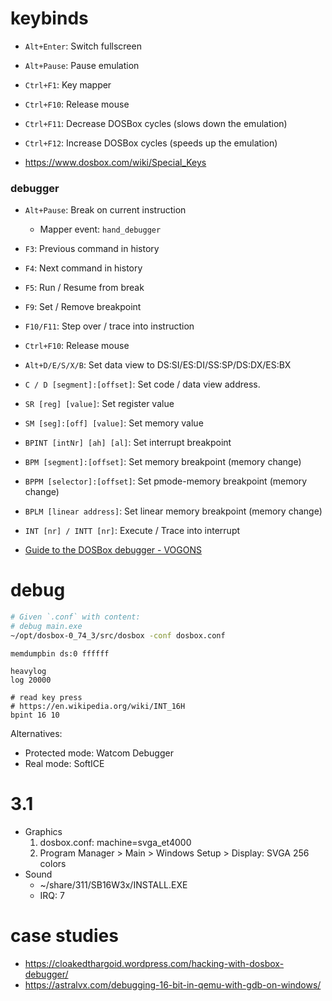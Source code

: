 # keybinds

- `Alt+Enter`: Switch fullscreen
- `Alt+Pause`: Pause emulation
- `Ctrl+F1`: Key mapper
- `Ctrl+F10`: Release mouse
- `Ctrl+F11`: Decrease DOSBox cycles (slows down the emulation)
- `Ctrl+F12`: Increase DOSBox cycles (speeds up the emulation)

- https://www.dosbox.com/wiki/Special_Keys

### debugger

- `Alt+Pause`: Break on current instruction
    - Mapper event: `hand_debugger`
- `F3`: Previous command in history
- `F4`: Next command in history
- `F5`: Run / Resume from break
- `F9`: Set / Remove breakpoint
- `F10/F11`: Step over / trace into instruction
- `Ctrl+F10`: Release mouse

- `Alt+D/E/S/X/B`: Set data view to DS:SI/ES:DI/SS:SP/DS:DX/ES:BX
- `C / D [segment]:[offset]`: Set code / data view address.
- `SR [reg] [value]`: Set register value
- `SM [seg]:[off] [value]`: Set memory value

- `BPINT [intNr] [ah] [al]`: Set interrupt breakpoint
- `BPM [segment]:[offset]`: Set memory breakpoint (memory change)
- `BPPM [selector]:[offset]`: Set pmode-memory breakpoint (memory change)
- `BPLM [linear address]`: Set linear memory breakpoint (memory change)
- `INT [nr] / INTT [nr]`: Execute / Trace into interrupt

- [Guide to the DOSBox debugger \- VOGONS](https://www.vogons.org/viewtopic.php?t=3944)

# debug

```bash
# Given `.conf` with content:
# debug main.exe
~/opt/dosbox-0_74_3/src/dosbox -conf dosbox.conf
```

```
memdumpbin ds:0 ffffff

heavylog
log 20000

# read key press
# https://en.wikipedia.org/wiki/INT_16H
bpint 16 10
```

Alternatives:

- Protected mode: Watcom Debugger
- Real mode: SoftICE

# 3.1

- Graphics
    1. dosbox.conf: machine=svga_et4000
    2. Program Manager > Main > Windows Setup > Display: SVGA 256 colors
- Sound
    - ~/share/311/SB16W3x/INSTALL.EXE
    - IRQ: 7

# case studies

- https://cloakedthargoid.wordpress.com/hacking-with-dosbox-debugger/
- https://astralvx.com/debugging-16-bit-in-qemu-with-gdb-on-windows/
